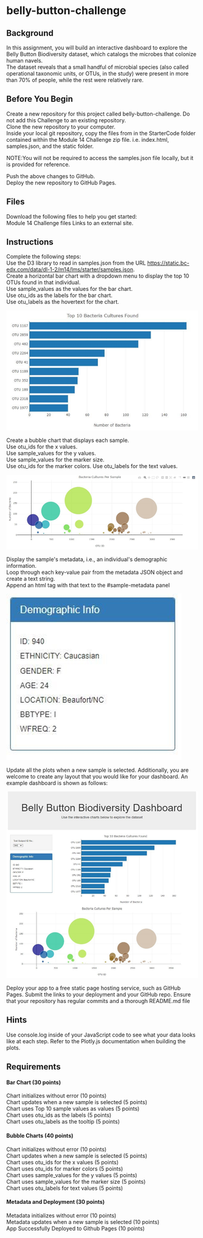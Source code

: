 # belly-button-challenge

## Background
In this assignment, you will build an interactive dashboard to explore the Belly Button Biodiversity dataset, which catalogs the microbes that colonize human navels. <br> 
The dataset reveals that a small handful of microbial species (also called operational taxonomic units, or OTUs, in the study) were present in more than 70% of people, while the rest were relatively rare. 
## Before You Begin
Create a new repository for this project called belly-button-challenge. Do not add this Challenge to an existing repository. <br>
Clone the new repository to your computer. <br>
Inside your local git repository, copy the files from in the StarterCode folder contained within the Module 14 Challenge zip file. i.e. index.html, samples.json, and the static folder. 

NOTE:You will not be required to access the samples.json file locally, but it is provided for reference. 

Push the above changes to GitHub. <br>
Deploy the new repository to GitHub Pages. 
## Files
Download the following files to help you get started: <br>
Module 14 Challenge files Links to an external site. 
## Instructions
Complete the following steps: <br>
Use the D3 library to read in samples.json from the URL https://static.bc-edx.com/data/dl-1-2/m14/lms/starter/samples.json. <br>
Create a horizontal bar chart with a dropdown menu to display the top 10 OTUs found in that individual. <br>
Use sample_values as the values for the bar chart. <br>
Use otu_ids as the labels for the bar chart. <br>
Use otu_labels as the hovertext for the chart. 

![alt text](images/image.png)

Create a bubble chart that displays each sample. <br>
Use otu_ids for the x values. <br>
Use sample_values for the y values. <br>
Use sample_values for the marker size. <br>
Use otu_ids for the marker colors. Use otu_labels for the text values. 

![alt text](images/image-1.png)

Display the sample's metadata, i.e., an individual's demographic information. <br>
Loop through each key-value pair from the metadata JSON object and create a text string. <br>
Append an html tag with that text to the #sample-metadata panel 

![alt text](images/image-2.png)

Update all the plots when a new sample is selected. Additionally, you are welcome to create any layout that you would like for your dashboard. An example dashboard is shown as follows:

![alt text](images/image-3.png)

Deploy your app to a free static page hosting service, such as GitHub Pages. Submit the links to your deployment and your GitHub repo. Ensure that your repository has regular commits and a thorough README.md file 
## Hints
Use console.log inside of your JavaScript code to see what your data looks like at each step. Refer to the Plotly.js documentation when building the plots. 
## Requirements
#### Bar Chart (30 points) 
Chart initializes without error (10 points) <br>
Chart updates when a new sample is selected (5 points) <br>
Chart uses Top 10 sample values as values (5 points) <br>
Chart uses otu_ids as the labels (5 points) <br>
Chart uses otu_labels as the tooltip (5 points) 
#### Bubble Charts (40 points) 
Chart initializes without error (10 points) <br>
Chart updates when a new sample is selected (5 points) <br>
Chart uses otu_ids for the x values (5 points) <br>
Chart uses otu_ids for marker colors (5 points) <br>
Chart uses sample_values for the y values (5 points) <br>
Chart uses sample_values for the marker size (5 points) <br>
Chart uses otu_labels for text values (5 points) 
#### Metadata and Deployment (30 points) 
Metadata initializes without error (10 points) <br>
Metadata updates when a new sample is selected (10 points) <br>
App Successfully Deployed to Github Pages (10 points) 
